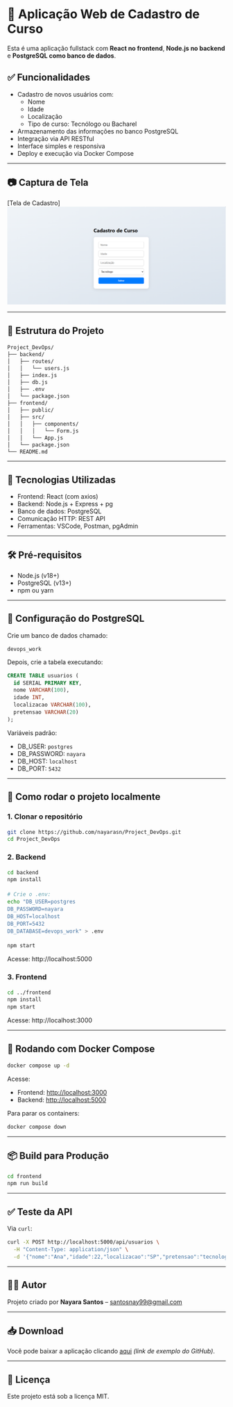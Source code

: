 # 📝 Aplicação Web de Cadastro de Curso

Esta é uma aplicação fullstack com **React no frontend**, **Node.js no backend** e **PostgreSQL como banco de dados**.

## ✅ Funcionalidades

- Cadastro de novos usuários com:
  - Nome
  - Idade
  - Localização
  - Tipo de curso: Tecnólogo ou Bacharel
- Armazenamento das informações no banco PostgreSQL
- Integração via API RESTful
- Interface simples e responsiva
- Deploy e execução via Docker Compose

---

## 📷 Captura de Tela

[Tela de Cadastro]![alt text](image.png)

---

## 📁 Estrutura do Projeto

```
Project_DevOps/
├── backend/
│   ├── routes/
│   │   └── users.js
│   ├── index.js
│   ├── db.js
│   ├── .env
│   └── package.json
├── frontend/
│   ├── public/
│   ├── src/
│   │   ├── components/
│   │   │   └── Form.js
│   │   └── App.js
│   └── package.json
└── README.md
```

---

## 🚀 Tecnologias Utilizadas

- Frontend: React (com axios)
- Backend: Node.js + Express + pg
- Banco de dados: PostgreSQL
- Comunicação HTTP: REST API
- Ferramentas: VSCode, Postman, pgAdmin

---

## 🛠️ Pré-requisitos

- Node.js (v18+)
- PostgreSQL (v13+)
- npm ou yarn

---

## 🐘 Configuração do PostgreSQL

Crie um banco de dados chamado:

```
devops_work
```

Depois, crie a tabela executando:

```sql
CREATE TABLE usuarios (
  id SERIAL PRIMARY KEY,
  nome VARCHAR(100),
  idade INT,
  localizacao VARCHAR(100),
  pretensao VARCHAR(20)
);
```

Variáveis padrão:

- DB_USER: `postgres`
- DB_PASSWORD: `nayara`
- DB_HOST: `localhost`
- DB_PORT: `5432`

---

## 🔧 Como rodar o projeto localmente

### 1. Clonar o repositório

```bash
git clone https://github.com/nayarasn/Project_DevOps.git
cd Project_DevOps
```

### 2. Backend

```bash
cd backend
npm install

# Crie o .env:
echo "DB_USER=postgres
DB_PASSWORD=nayara
DB_HOST=localhost
DB_PORT=5432
DB_DATABASE=devops_work" > .env

npm start
```

Acesse: http://localhost:5000

### 3. Frontend

```bash
cd ../frontend
npm install
npm start
```

Acesse: http://localhost:3000

---

## 🐳 Rodando com Docker Compose

```bash
docker compose up -d
```

Acesse:
- Frontend: [http://localhost:3000](http://localhost:3000)
- Backend: [http://localhost:5000](http://localhost:5000)

Para parar os containers:

```bash
docker compose down
```

---

## 📦 Build para Produção

```bash
cd frontend
npm run build
```

---

## ✅ Teste da API

Via `curl`:

```bash
curl -X POST http://localhost:5000/api/usuarios \
  -H "Content-Type: application/json" \
  -d '{"nome":"Ana","idade":22,"localizacao":"SP","pretensao":"tecnologo"}'
```

---

## 👩‍💻 Autor

Projeto criado por **Nayara Santos** – [santosnay99@gmail.com](mailto:santosnay99@gmail.com)

---

## 📥 Download

Você pode baixar a aplicação clicando [aqui](https://github.com/nayarasn/Project_DevOps/archive/refs/heads/main.zip) *(link de exemplo do GitHub)*.

---

## 📝 Licença

Este projeto está sob a licença MIT.
